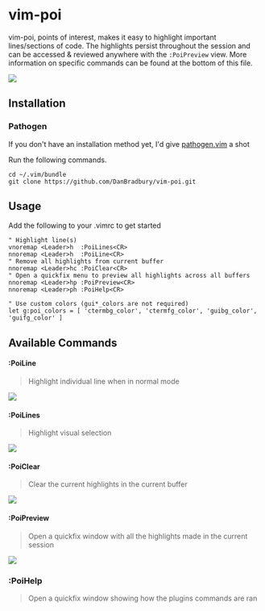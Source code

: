 # vim-poi

vim-poi, points of interest, makes it easy to highlight important lines/sections of code. The highlights persist throughout the session and can be accessed & reviewed anywhere with the `:PoiPreview` view. More information on specific commands can be found at the bottom of this file.

![](http://i.imgur.com/iDCpsc5.png)

## Installation

### Pathogen
If you don't have an installation method yet, I'd give [pathogen.vim](https://github.com/tpope/vim-pathogen) a shot

Run the following commands.

```
cd ~/.vim/bundle
git clone https://github.com/DanBradbury/vim-poi.git
```

## Usage
Add the following to your .vimrc to get started

```vim
" Highlight line(s)
vnoremap <Leader>h  :PoiLines<CR>
nnoremap <Leader>h  :PoiLine<CR>
" Remove all highlights from current buffer
nnoremap <Leader>hc :PoiClear<CR>
" Open a quickfix menu to preview all highlights across all buffers
nnoremap <Leader>hp :PoiPreview<CR>
nnoremap <Leader>ph :PoiHelp<CR>

" Use custom colors (gui*_colors are not required)
let g:poi_colors = [ 'ctermbg_color', 'ctermfg_color', 'guibg_color', 'guifg_color' ]
```

## Available Commands
#### :PoiLine
> Highlight individual line when in normal mode

![](http://i.imgur.com/7gU1bG5.gif)

#### :PoiLines
> Highlight visual selection

![](http://i.imgur.com/xruRsJD.gif)

#### :PoiClear
> Clear the current highlights in the current buffer

![](http://i.imgur.com/9nD3J9v.gif)

#### :PoiPreview
> Open a quickfix window with all the highlights made in the current session

![](http://i.imgur.com/KWygHsl.gif)

### :PoiHelp
> Open a quickfix window showing how the plugins commands are ran

